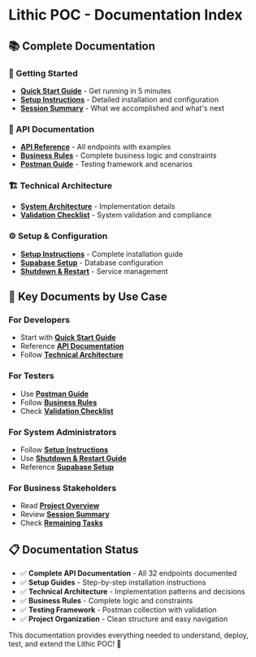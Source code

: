 # Lithic POC - Documentation Index

## 📚 **Complete Documentation**

### **🚀 Getting Started**
- **[Quick Start Guide](../docs/QUICK_START.md)** - Get running in 5 minutes
- **[Setup Instructions](setup/)** - Detailed installation and configuration
- **[Session Summary](../SESSION_SUMMARY.md)** - What we accomplished and what's next

### **🔧 API Documentation** 
- **[API Reference](api/LITHIC_POC_DOCUMENTATION.md)** - All endpoints with examples
- **[Business Rules](api/BUSINESS_RULES.md)** - Complete business logic and constraints
- **[Postman Guide](api/POSTMAN_COLLECTION_GUIDE.md)** - Testing framework and scenarios

### **🏗️ Technical Architecture**
- **[System Architecture](architecture/TECHNICAL_ARCHITECTURE.md)** - Implementation details
- **[Validation Checklist](architecture/VALIDATION_CHECKLIST.md)** - System validation and compliance

### **⚙️ Setup & Configuration**
- **[Setup Instructions](setup/SETUP_INSTRUCTIONS.md)** - Complete installation guide
- **[Supabase Setup](setup/SUPABASE_SETUP.md)** - Database configuration
- **[Shutdown & Restart](setup/SHUTDOWN_AND_RESTART_GUIDE.md)** - Service management

## 🎯 **Key Documents by Use Case**

### **For Developers**
- Start with **[Quick Start Guide](../docs/QUICK_START.md)**
- Reference **[API Documentation](api/LITHIC_POC_DOCUMENTATION.md)**
- Follow **[Technical Architecture](architecture/TECHNICAL_ARCHITECTURE.md)**

### **For Testers**
- Use **[Postman Guide](api/POSTMAN_COLLECTION_GUIDE.md)**
- Follow **[Business Rules](api/BUSINESS_RULES.md)**
- Check **[Validation Checklist](architecture/VALIDATION_CHECKLIST.md)**

### **For System Administrators**
- Follow **[Setup Instructions](setup/SETUP_INSTRUCTIONS.md)**
- Use **[Shutdown & Restart Guide](setup/SHUTDOWN_AND_RESTART_GUIDE.md)**
- Reference **[Supabase Setup](setup/SUPABASE_SETUP.md)**

### **For Business Stakeholders**
- Read **[Project Overview](OVERVIEW.md)**
- Review **[Session Summary](../SESSION_SUMMARY.md)**
- Check **[Remaining Tasks](../TODO.md)**

## 📋 **Documentation Status**

- ✅ **Complete API Documentation** - All 32 endpoints documented
- ✅ **Setup Guides** - Step-by-step installation instructions
- ✅ **Technical Architecture** - Implementation patterns and decisions
- ✅ **Business Rules** - Complete logic and constraints
- ✅ **Testing Framework** - Postman collection with validation
- ✅ **Project Organization** - Clean structure and easy navigation

This documentation provides everything needed to understand, deploy, test, and extend the Lithic POC! 🚀
